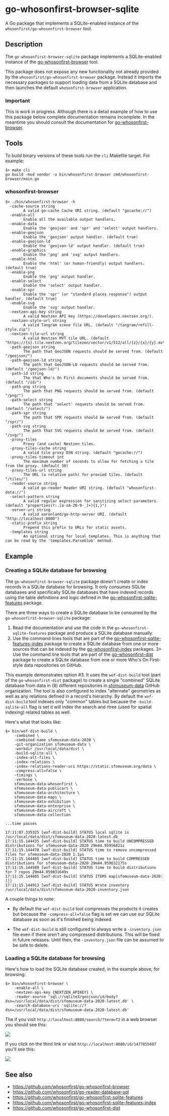 # go-whosonfirst-browser-sqlite

A Go package that implements a SQLite-enabled instance of the `whosonfirst/go-whosonfirst-browser` tool.

## Description

The `go-whosonfirst-browser-sqlite` package implements a SQLite-enabled instance of the [go-whosonfirst-browser](https://github.com/whosonfirst/go-whosonfirst-browser) tool.

This package does not expose any new functionality not already provided by the `whosonfirst/go-whosonfirst-browser` package. Instead it imports the necessary packages to support loading data from a SQLite database and then launches the default `whosonfirst-browser` application.

### Important

This is work in progress. Although there is a detail example of how to use this package below complete documentation remains incomplete. In the meantime you should consult the documentation for [go-whosonfirst-browser](https://github.com/whosonfirst/go-whosonfirst-browser).

## Tools

To build binary versions of these tools run the `cli` Makefile target. For example:

```
$> make cli
go build -mod vendor -o bin/whosonfirst-browser cmd/whosonfirst-browser/main.go
```

### whosonfirst-browser

```
$> ./bin/whosonfirst-browser -h
  -cache-source string
    	A valid go-cache Cache URI string. (default "gocache://")
  -enable-all
    	Enable all the available output handlers.
  -enable-data
    	Enable the 'geojson' and 'spr' and 'select' output handlers.
  -enable-geojson
    	Enable the 'geojson' output handler. (default true)
  -enable-geojson-ld
    	Enable the 'geojson-ld' output handler. (default true)
  -enable-graphics
    	Enable the 'png' and 'svg' output handlers.
  -enable-html
    	Enable the 'html' (or human-friendly) output handlers. (default true)
  -enable-png
    	Enable the 'png' output handler.
  -enable-select
    	Enable the 'select' output handler.
  -enable-spr
    	Enable the 'spr' (or "standard places response") output handler. (default true)
  -enable-svg
    	Enable the 'svg' output handler.
  -nextzen-api-key string
    	A valid Nextzen API key (https://developers.nextzen.org/).
  -nextzen-style-url string
    	A valid Tangram scene file URL. (default "/tangram/refill-style.zip")
  -nextzen-tile-url string
    	A valid Nextzen MVT tile URL. (default "https://{s}.tile.nextzen.org/tilezen/vector/v1/512/all/{z}/{x}/{y}.mvt")
  -path-geojson string
    	The path that GeoJSON requests should be served from. (default "/geojson/")
  -path-geojson-ld string
    	The path that GeoJSON-LD requests should be served from. (default "/geojson-ld/")
  -path-id string
    	The that Who's On First documents should be served from. (default "/id/")
  -path-png string
    	The path that PNG requests should be served from. (default "/png/")
  -path-select string
    	The path that 'select' requests should be served from. (default "/select/")
  -path-spr string
    	The path that SPR requests should be served from. (default "/spr/")
  -path-svg string
    	The path that SVG requests should be served from. (default "/svg/")
  -proxy-tiles
    	Proxy (and cache) Nextzen tiles.
  -proxy-tiles-cache string
    	A valid tile proxy DSN string. (default "gocache://")
  -proxy-tiles-timeout int
    	The maximum number of seconds to allow for fetching a tile from the proxy. (default 30)
  -proxy-tiles-url string
    	The URL (a relative path) for proxied tiles. (default "/tiles/")
  -reader-source string
    	A valid go-reader Reader URI string. (default "whosonfirst-data://")
  -select-pattern string
    	A valid regular expression for sanitizing select parameters. (default "properties(?:.[a-zA-Z0-9-_]+){1,}")
  -server-uri string
    	A valid aaronland/go-http-server URI. (default "http://localhost:8080")
  -static-prefix string
    	Prepend this prefix to URLs for static assets.
  -templates string
    	An optional string for local templates. This is anything that can be read by the 'templates.ParseGlob' method.
```

## Example

### Creating a SQLite database for browsing

The `go-whosonfirst-browser-sqlite` package doesn't create or index records in a SQLite database for browsing. It only _consumes_ SQLite databases and specifically SQLite databases that have indexed records using the table definitions and logic defined in the [go-whosonfirst-sqlite-features](https://github.com/whosonfirst/go-whosonfirst-sqlite-features) package.

There are three ways to create a SQLite database to be consumed by the `go-whosonfirst-browser-sqlite` package:

1. Read the documentation and use the code in the `go-whosonfirst-sqlite-features` package and produce a SQLite database manually.
2. Use the command lines tools that are part of the [go-whosonfirst-sqlite-features-index](https://github.com/whosonfirst/go-whosonfirst-sqlite-features-index) package to create a SQLite database from one or more sources that can be indexed by the [go-whosonfirst-index](https://github.com/whosonfirst/go-whosonfirst-index) packages.
3> Use the command line tools that are part of the [go-whosonfirst-dist](https://github.com/whosonfirst/go-whosonfirst-dist) package to create a SQLite database from one or more Who's On First-style data repositories on GitHub.

This example demonstrates option #3. It uses the `wof-dist-build` tool (part of the `go-whosonfirst-dist` package) to create a single "combined" SQLite database from data in (8) different repositories in [sfomuseum-data](https://github.com/sfomuseum-data) GitHub organization. The tool is also configured to index "alternate" geometries as well as any relations defined in a record's hierarchy. By default the `wof-dist-build` tool indexes only "common" tables but because the `-build-sqlite-all` flag is set it will index the search and rtree (used for spatial indexing) related tables as well. 

Here's what that looks like:

```
$> bin/wof-dist-build \
	-combined \
	-combined-name sfomuseum-data-2020 \
	-git-organization sfomuseum-data \
	-workdir /usr/local/data/dist \
	-build-sqlite-all \
	-index-alt-files \
	-index-relations \
	-index-relations-reader-uri https://static.sfomuseum.org/data \
	-compress-all=false \
	-timings \
	-verbose \	
	sfomuseum-data-whosonfirst \
	sfomuseum-data-publicart \
	sfomuseum-data-architecture \
	sfomuseum-data-maps \
	sfomuseum-data-exhibition \
	sfomuseum-data-enterprise \
	sfomuseum-data-aircraft \
	sfomuseum-data-collection

...time passes

17:11:07.335325 [wof-dist-build] STATUS local sqlite is /usr/local/data/dist/sfomuseum-data-2020-latest.db
17:11:15.144435 [wof-dist-build] STATUS time to build UNCOMPRESSED distributions for sfomuseum-data-2020 29m44.95956821s
17:11:15.144478 [wof-dist-build] STATUS time to remove uncompressed files for sfomuseum-data-2020 1.1µs
17:11:15.144485 [wof-dist-build] STATUS time to build COMPRESSED distributions for sfomuseum-data-2020 29m44.959632175s
17:11:15.144588 [wof-dist-build] STATUS time to build distributions for 7 repos 29m44.959831649s
17:11:15.144605 [wof-dist-build] STATUS ITEMS map[sfomuseum-data-2020:[]]
17:11:15.144913 [wof-dist-build] STATUS Wrote inventory /usr/local/data/dist/sfomuseum-data-2020-inventory.json
```

A couple things to note:

* By default the `wof-dist-build` tool compresses the products it creates but because the `-compress-all=false` flag is set we can use our SQLite database as soon as it's finished being indexed.

* The `wof-dist-build` is still configured to always write a `-inventory.json` file even if there aren't any compressed distributions. This will be fixed in future releases. Until then, the `-inventory.json` file can be assumed to be safe to delete.

### Loading a SQLite database for browsing

Here's how to load the SQLite database created, in the example above, for browsing:

```
$> bin/whosonfirst-browser \
	-enable-all \
	-nextzen-api-key {NEXTZEN_APIKEY} \
	-reader-source 'sql://sqlite3/geojson/id/body?dsn=/usr/local/data/dist/sfomuseum-data-2020-latest.db' \
	-search-database-uri 'sqlite://?dsn=/usr/local/data/dist/sfomuseum-data-2020-latest.db'
```

The if you visit `http://localhost:8080/search/?term=T2` in a web browser you should see this:

![](docs/images/wof-browser-search-t2.png)

If you click on the third link or visit `http://localhost:8080/id/1477855607` you'll see this:

![](docs/images/wof-browser-t2.png)

## See also

* https://github.com/whosonfirst/go-whosonfirst-browser
* https://github.com/whosonfirst/go-reader-database-sql
* https://github.com/whosonfirst/go-whosonfirst-sqlite-features
* https://github.com/whosonfirst/go-whosonfirst-sqlite-features-index
* https://github.com/whosonfirst/go-whosonfirst-dist
